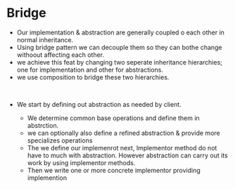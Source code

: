 <h1>Bridge</h1>
<ul>
<li> Our implementation & abstraction are generally coupled o each other in normal inheritance.</li>
<li> Using bridge pattern we can decouple them so they can bothe change withoout affecting each other.</li>
<li> we achieve this feat by changing two seperate inheritance hierarchies; one for implementation and other for abstractions.</li>
<li> we use composition to bridge these two hierarchies.</li>
</ul>


<br>
<ul>
  <li>We start by defining out abstraction as needed by client.</li>
  <ul>
    <li>We determine common base operations and  define them in abstrction. </li>
    <li>we can optionally also define a refined abstraction & provide more specializes operations</li>
    <li>The we define our implemenrot next, Implementor method do not have to much with abstraction. However abstraction can carry out its work by using implementor methods.</li>
    <li>Then we write one or more concrete implementor providing implemention</li>
  </ul>
</ul>
